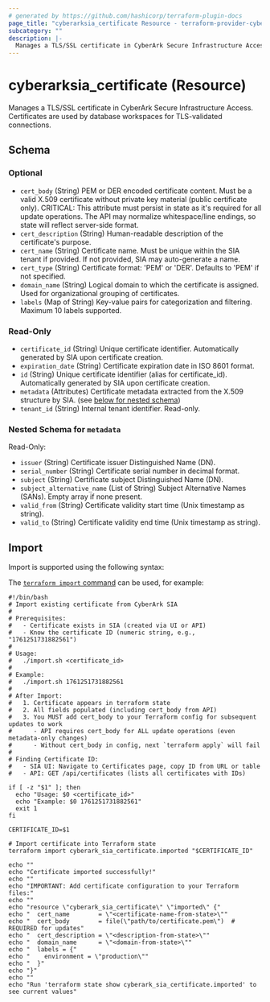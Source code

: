 ```yaml
---
# generated by https://github.com/hashicorp/terraform-plugin-docs
page_title: "cyberarksia_certificate Resource - terraform-provider-cyberarksia"
subcategory: ""
description: |-
  Manages a TLS/SSL certificate in CyberArk Secure Infrastructure Access. Certificates are used by database workspaces for TLS-validated connections.
---
```


# cyberarksia_certificate (Resource)

Manages a TLS/SSL certificate in CyberArk Secure Infrastructure Access. Certificates are used by database workspaces for TLS-validated connections.



<!-- schema generated by tfplugindocs -->
## Schema

### Optional

- `cert_body` (String) PEM or DER encoded certificate content. Must be a valid X.509 certificate without private key material (public certificate only). CRITICAL: This attribute must persist in state as it's required for all update operations. The API may normalize whitespace/line endings, so state will reflect server-side format.
- `cert_description` (String) Human-readable description of the certificate's purpose.
- `cert_name` (String) Certificate name. Must be unique within the SIA tenant if provided. If not provided, SIA may auto-generate a name.
- `cert_type` (String) Certificate format: 'PEM' or 'DER'. Defaults to 'PEM' if not specified.
- `domain_name` (String) Logical domain to which the certificate is assigned. Used for organizational grouping of certificates.
- `labels` (Map of String) Key-value pairs for categorization and filtering. Maximum 10 labels supported.

### Read-Only

- `certificate_id` (String) Unique certificate identifier. Automatically generated by SIA upon certificate creation.
- `expiration_date` (String) Certificate expiration date in ISO 8601 format.
- `id` (String) Unique certificate identifier (alias for certificate_id). Automatically generated by SIA upon certificate creation.
- `metadata` (Attributes) Certificate metadata extracted from the X.509 structure by SIA. (see [below for nested schema](#nestedatt--metadata))
- `tenant_id` (String) Internal tenant identifier. Read-only.

<a id="nestedatt--metadata"></a>
### Nested Schema for `metadata`

Read-Only:

- `issuer` (String) Certificate issuer Distinguished Name (DN).
- `serial_number` (String) Certificate serial number in decimal format.
- `subject` (String) Certificate subject Distinguished Name (DN).
- `subject_alternative_name` (List of String) Subject Alternative Names (SANs). Empty array if none present.
- `valid_from` (String) Certificate validity start time (Unix timestamp as string).
- `valid_to` (String) Certificate validity end time (Unix timestamp as string).

## Import

Import is supported using the following syntax:

The [`terraform import` command](https://developer.hashicorp.com/terraform/cli/commands/import) can be used, for example:

```shell
#!/bin/bash
# Import existing certificate from CyberArk SIA
#
# Prerequisites:
#   - Certificate exists in SIA (created via UI or API)
#   - Know the certificate ID (numeric string, e.g., "1761251731882561")
#
# Usage:
#   ./import.sh <certificate_id>
#
# Example:
#   ./import.sh 1761251731882561
#
# After Import:
#   1. Certificate appears in terraform state
#   2. All fields populated (including cert_body from API)
#   3. You MUST add cert_body to your Terraform config for subsequent updates to work
#      - API requires cert_body for ALL update operations (even metadata-only changes)
#      - Without cert_body in config, next `terraform apply` will fail
#
# Finding Certificate ID:
#   - SIA UI: Navigate to Certificates page, copy ID from URL or table
#   - API: GET /api/certificates (lists all certificates with IDs)

if [ -z "$1" ]; then
  echo "Usage: $0 <certificate_id>"
  echo "Example: $0 1761251731882561"
  exit 1
fi

CERTIFICATE_ID=$1

# Import certificate into Terraform state
terraform import cyberark_sia_certificate.imported "$CERTIFICATE_ID"

echo ""
echo "Certificate imported successfully!"
echo ""
echo "IMPORTANT: Add certificate configuration to your Terraform files:"
echo ""
echo "resource \"cyberark_sia_certificate\" \"imported\" {"
echo "  cert_name        = \"<certificate-name-from-state>\""
echo "  cert_body        = file(\"path/to/certificate.pem\")  # REQUIRED for updates"
echo "  cert_description = \"<description-from-state>\""
echo "  domain_name      = \"<domain-from-state>\""
echo "  labels = {"
echo "    environment = \"production\""
echo "  }"
echo "}"
echo ""
echo "Run 'terraform state show cyberark_sia_certificate.imported' to see current values"
```
